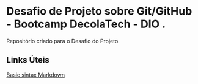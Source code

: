 # Desafio de Projeto sobre Git/GitHub - Bootcamp DecolaTech - DIO .
Repositório criado para o Desafio do Projeto.

## Links Úteis
[Basic sintax Markdown](https://www.markdownguide.org/basic-syntax/)
